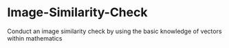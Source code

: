 # Image-Similarity-Check

Conduct an image similarity check by using the basic knowledge of vectors within mathematics
